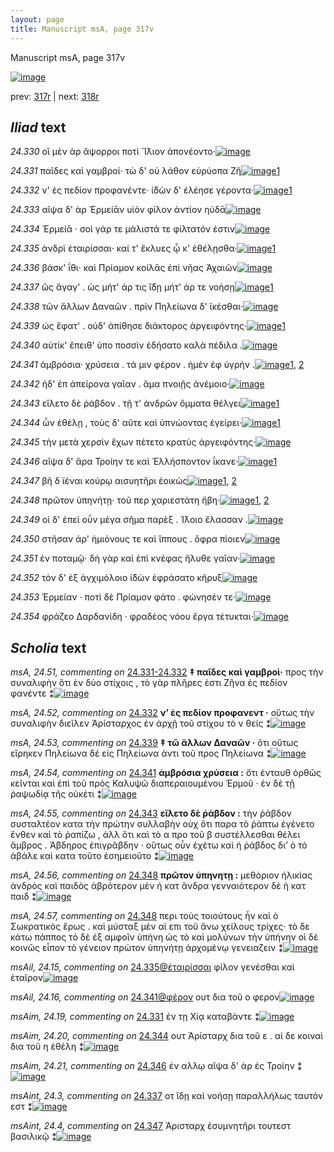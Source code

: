 ```yaml
---
layout: page
title: Manuscript msA, page 317v
---
```


Manuscript msA, page 317v

[![image](http://www.homermultitext.org/iipsrv?OBJ=IIP,1.0&FIF=/project/homer/pyramidal/deepzoom/hmt/vaimg/2017a/VA317VN_0819.tif&WID=100&CVT=JPEG)](http://www.homermultitext.org/ict2/?urn=urn:cite2:hmt:vaimg.2017a:VA317VN_0819)

prev:  [317r](../317r) | next:  [318r](../318r)

## *Iliad* text

*24.330* <a id="24.330"/> οἳ μὲν ὰρ ἄψορροι ποτὶ Ἴ̈λιον ἀπονέοντο·[![image](http://www.homermultitext.org/iipsrv?OBJ=IIP,1.0&FIF=/project/homer/pyramidal/deepzoom/hmt/vaimg/2017a/VA317VN_0819.tif&RGN=0.474,0.2335,0.358,0.0218&WID=1000&CVT=JPEG)](http://www.homermultitext.org/ict2/?urn=urn:cite2:hmt:vaimg.2017a:VA317VN_0819@0.474,0.2335,0.358,0.0218)

*24.331* <a id="24.331"/> παῖδες καὶ γαμβροί· τὼ δ' οὐ λάθον εὐρύοπα Ζῆ[![image](http://www.homermultitext.org/iipsrv?OBJ=IIP,1.0&FIF=/project/homer/pyramidal/deepzoom/hmt/vaimg/2017a/VA317VN_0819.tif&RGN=0.476,0.2553,0.408,0.024&WID=1000&CVT=JPEG)](http://www.homermultitext.org/ict2/?urn=urn:cite2:hmt:vaimg.2017a:VA317VN_0819@0.476,0.2553,0.408,0.024)[1](#msAim_24.19)

*24.332* <a id="24.332"/> ν' ἐς πεδίον προφανέντε· ἰ̈δὼν δ' ἐλέησε γέροντα·[![image](http://www.homermultitext.org/iipsrv?OBJ=IIP,1.0&FIF=/project/homer/pyramidal/deepzoom/hmt/vaimg/2017a/VA317VN_0819.tif&RGN=0.478,0.274,0.408,0.0263&WID=1000&CVT=JPEG)](http://www.homermultitext.org/ict2/?urn=urn:cite2:hmt:vaimg.2017a:VA317VN_0819@0.478,0.274,0.408,0.0263)[1](#msA_24.52)

*24.333* <a id="24.333"/> αῖψα δ' ὰρ Ἑρμείᾱν υἱὸν φίλον ἀντίον ηύδᾱ[![image](http://www.homermultitext.org/iipsrv?OBJ=IIP,1.0&FIF=/project/homer/pyramidal/deepzoom/hmt/vaimg/2017a/VA317VN_0819.tif&RGN=0.477,0.2935,0.371,0.0233&WID=1000&CVT=JPEG)](http://www.homermultitext.org/ict2/?urn=urn:cite2:hmt:vaimg.2017a:VA317VN_0819@0.477,0.2935,0.371,0.0233)

*24.334* <a id="24.334"/> Ἑρμείᾱ · σοὶ γάρ τε μάλιστά τε φίλτατόν ἐστιν[![image](http://www.homermultitext.org/iipsrv?OBJ=IIP,1.0&FIF=/project/homer/pyramidal/deepzoom/hmt/vaimg/2017a/VA317VN_0819.tif&RGN=0.472,0.3108,0.387,0.0233&WID=1000&CVT=JPEG)](http://www.homermultitext.org/ict2/?urn=urn:cite2:hmt:vaimg.2017a:VA317VN_0819@0.472,0.3108,0.387,0.0233)

*24.335* <a id="24.335"/> ἀνδρὶ ἑταιρίσσαι· καί τ' ἔκλυες ᾧ κ' ἐθέλῃσθα·[![image](http://www.homermultitext.org/iipsrv?OBJ=IIP,1.0&FIF=/project/homer/pyramidal/deepzoom/hmt/vaimg/2017a/VA317VN_0819.tif&RGN=0.482,0.3311,0.405,0.0233&WID=1000&CVT=JPEG)](http://www.homermultitext.org/ict2/?urn=urn:cite2:hmt:vaimg.2017a:VA317VN_0819@0.482,0.3311,0.405,0.0233)[1](#msAil_24.15)

*24.336* <a id="24.336"/> βάσκ' ΐθι· καὶ Πρίαμον κοίλᾱς ἐπὶ νῆας Ἀχαιῶν[![image](http://www.homermultitext.org/iipsrv?OBJ=IIP,1.0&FIF=/project/homer/pyramidal/deepzoom/hmt/vaimg/2017a/VA317VN_0819.tif&RGN=0.484,0.3498,0.405,0.0233&WID=1000&CVT=JPEG)](http://www.homermultitext.org/ict2/?urn=urn:cite2:hmt:vaimg.2017a:VA317VN_0819@0.484,0.3498,0.405,0.0233)

*24.337* <a id="24.337"/> ὣς ἄγαγ' . ὡς μήτ' άρ τις ἴ̈δῃ μήτ' άρ τε νοήσῃ[![image](http://www.homermultitext.org/iipsrv?OBJ=IIP,1.0&FIF=/project/homer/pyramidal/deepzoom/hmt/vaimg/2017a/VA317VN_0819.tif&RGN=0.48,0.3671,0.378,0.0278&WID=1000&CVT=JPEG)](http://www.homermultitext.org/ict2/?urn=urn:cite2:hmt:vaimg.2017a:VA317VN_0819@0.48,0.3671,0.378,0.0278)[1](#msAint_24.3)

*24.338* <a id="24.338"/> τῶν ἄλλων Δαναῶν . πρὶν Πηλείωνα δ' ϊκέσθαι·[![image](http://www.homermultitext.org/iipsrv?OBJ=IIP,1.0&FIF=/project/homer/pyramidal/deepzoom/hmt/vaimg/2017a/VA317VN_0819.tif&RGN=0.477,0.3874,0.392,0.0248&WID=1000&CVT=JPEG)](http://www.homermultitext.org/ict2/?urn=urn:cite2:hmt:vaimg.2017a:VA317VN_0819@0.477,0.3874,0.392,0.0248)

*24.339* <a id="24.339"/> ὡς ἔφατ' . οὐδ' ἀπίθησε διάκτορος ἀργειφόντης·[![image](http://www.homermultitext.org/iipsrv?OBJ=IIP,1.0&FIF=/project/homer/pyramidal/deepzoom/hmt/vaimg/2017a/VA317VN_0819.tif&RGN=0.464,0.4069,0.433,0.0248&WID=1000&CVT=JPEG)](http://www.homermultitext.org/ict2/?urn=urn:cite2:hmt:vaimg.2017a:VA317VN_0819@0.464,0.4069,0.433,0.0248)[1](#msA_24.53)

*24.340* <a id="24.340"/> αὐτίκ' ἔπειθ' ὑπο ποσσὶν ἐδήσατο καλὰ πέδιλα .[![image](http://www.homermultitext.org/iipsrv?OBJ=IIP,1.0&FIF=/project/homer/pyramidal/deepzoom/hmt/vaimg/2017a/VA317VN_0819.tif&RGN=0.481,0.4234,0.415,0.0233&WID=1000&CVT=JPEG)](http://www.homermultitext.org/ict2/?urn=urn:cite2:hmt:vaimg.2017a:VA317VN_0819@0.481,0.4234,0.415,0.0233)

*24.341* <a id="24.341"/> ἀμβρόσια· χρύσεια . τά μιν φέρον . ἠμὲν ἐφ ὑγρὴν .[![image](http://www.homermultitext.org/iipsrv?OBJ=IIP,1.0&FIF=/project/homer/pyramidal/deepzoom/hmt/vaimg/2017a/VA317VN_0819.tif&RGN=0.481,0.4422,0.424,0.027&WID=1000&CVT=JPEG)](http://www.homermultitext.org/ict2/?urn=urn:cite2:hmt:vaimg.2017a:VA317VN_0819@0.481,0.4422,0.424,0.027)[1](#msAil_24.16), [2](#msA_24.54)

*24.342* <a id="24.342"/> ἠδ' ἐπ ἀπείρονα γαῖαν . ἅμα πνοιῇς ἀνέμοιο·[![image](http://www.homermultitext.org/iipsrv?OBJ=IIP,1.0&FIF=/project/homer/pyramidal/deepzoom/hmt/vaimg/2017a/VA317VN_0819.tif&RGN=0.483,0.461,0.402,0.0255&WID=1000&CVT=JPEG)](http://www.homermultitext.org/ict2/?urn=urn:cite2:hmt:vaimg.2017a:VA317VN_0819@0.483,0.461,0.402,0.0255)

*24.343* <a id="24.343"/> εἵλετο δὲ ῥάβδον . τῇ τ' ἀνδρῶν ὄμματα θέλγει[![image](http://www.homermultitext.org/iipsrv?OBJ=IIP,1.0&FIF=/project/homer/pyramidal/deepzoom/hmt/vaimg/2017a/VA317VN_0819.tif&RGN=0.485,0.4767,0.392,0.0255&WID=1000&CVT=JPEG)](http://www.homermultitext.org/ict2/?urn=urn:cite2:hmt:vaimg.2017a:VA317VN_0819@0.485,0.4767,0.392,0.0255)[1](#msA_24.55)

*24.344* <a id="24.344"/> ὧν ἐθέλῃ , τοὺς δ' αῦτε καὶ ὑπνώοντας ἐγείρει·[![image](http://www.homermultitext.org/iipsrv?OBJ=IIP,1.0&FIF=/project/homer/pyramidal/deepzoom/hmt/vaimg/2017a/VA317VN_0819.tif&RGN=0.485,0.4977,0.392,0.0225&WID=1000&CVT=JPEG)](http://www.homermultitext.org/ict2/?urn=urn:cite2:hmt:vaimg.2017a:VA317VN_0819@0.485,0.4977,0.392,0.0225)[1](#msAim_24.20)

*24.345* <a id="24.345"/> τὴν μετὰ χερσὶν ἔχων πέτετο κρατὺς ἀργειφόντης·[![image](http://www.homermultitext.org/iipsrv?OBJ=IIP,1.0&FIF=/project/homer/pyramidal/deepzoom/hmt/vaimg/2017a/VA317VN_0819.tif&RGN=0.481,0.5165,0.423,0.0263&WID=1000&CVT=JPEG)](http://www.homermultitext.org/ict2/?urn=urn:cite2:hmt:vaimg.2017a:VA317VN_0819@0.481,0.5165,0.423,0.0263)

*24.346* <a id="24.346"/> αῖψα δ' ἄρα Τροίην τε καὶ Ἑλλήσποντον ΐκανε·[![image](http://www.homermultitext.org/iipsrv?OBJ=IIP,1.0&FIF=/project/homer/pyramidal/deepzoom/hmt/vaimg/2017a/VA317VN_0819.tif&RGN=0.479,0.5338,0.406,0.0263&WID=1000&CVT=JPEG)](http://www.homermultitext.org/ict2/?urn=urn:cite2:hmt:vaimg.2017a:VA317VN_0819@0.479,0.5338,0.406,0.0263)[1](#msAim_24.21)

*24.347* <a id="24.347"/> βῆ δ ϊέναι κούρῳ αισυητῆρι ἐοικὼς[![image](http://www.homermultitext.org/iipsrv?OBJ=IIP,1.0&FIF=/project/homer/pyramidal/deepzoom/hmt/vaimg/2017a/VA317VN_0819.tif&RGN=0.487,0.5526,0.354,0.0255&WID=1000&CVT=JPEG)](http://www.homermultitext.org/ict2/?urn=urn:cite2:hmt:vaimg.2017a:VA317VN_0819@0.487,0.5526,0.354,0.0255)[1](#msAint_24.4), [2](#msA_24.58)

*24.348* <a id="24.348"/> πρῶτον ὑπηνήτῃ· τοῦ περ χαριεστάτη ἥβη·[![image](http://www.homermultitext.org/iipsrv?OBJ=IIP,1.0&FIF=/project/homer/pyramidal/deepzoom/hmt/vaimg/2017a/VA317VN_0819.tif&RGN=0.485,0.5706,0.402,0.0285&WID=1000&CVT=JPEG)](http://www.homermultitext.org/ict2/?urn=urn:cite2:hmt:vaimg.2017a:VA317VN_0819@0.485,0.5706,0.402,0.0285)[1](#msA_24.57), [2](#msA_24.56)

*24.349* <a id="24.349"/> οἱ δ' ἐπεὶ οὖν μέγα σῆμα παρὲξ . Ί̈λοιο ἔλασσαν .[![image](http://www.homermultitext.org/iipsrv?OBJ=IIP,1.0&FIF=/project/homer/pyramidal/deepzoom/hmt/vaimg/2017a/VA317VN_0819.tif&RGN=0.484,0.5893,0.402,0.0285&WID=1000&CVT=JPEG)](http://www.homermultitext.org/ict2/?urn=urn:cite2:hmt:vaimg.2017a:VA317VN_0819@0.484,0.5893,0.402,0.0285)

*24.350* <a id="24.350"/> στῆσαν άρ' ἡμιόνους τε καὶ ἵππους . ὄφρα πίοιεν[![image](http://www.homermultitext.org/iipsrv?OBJ=IIP,1.0&FIF=/project/homer/pyramidal/deepzoom/hmt/vaimg/2017a/VA317VN_0819.tif&RGN=0.482,0.6081,0.389,0.0255&WID=1000&CVT=JPEG)](http://www.homermultitext.org/ict2/?urn=urn:cite2:hmt:vaimg.2017a:VA317VN_0819@0.482,0.6081,0.389,0.0255)

*24.351* <a id="24.351"/> ἐν ποταμῷ· δὴ γὰρ καὶ ἐπὶ κνέφας ἤλυθε γαῖαν·[![image](http://www.homermultitext.org/iipsrv?OBJ=IIP,1.0&FIF=/project/homer/pyramidal/deepzoom/hmt/vaimg/2017a/VA317VN_0819.tif&RGN=0.482,0.6246,0.425,0.0278&WID=1000&CVT=JPEG)](http://www.homermultitext.org/ict2/?urn=urn:cite2:hmt:vaimg.2017a:VA317VN_0819@0.482,0.6246,0.425,0.0278)

*24.352* <a id="24.352"/> τὸν δ' ἐξ ἀγχιμόλοιο ἰ̈δὼν ἐφράσατο κῆρυξ[![image](http://www.homermultitext.org/iipsrv?OBJ=IIP,1.0&FIF=/project/homer/pyramidal/deepzoom/hmt/vaimg/2017a/VA317VN_0819.tif&RGN=0.486,0.6419,0.397,0.0338&WID=1000&CVT=JPEG)](http://www.homermultitext.org/ict2/?urn=urn:cite2:hmt:vaimg.2017a:VA317VN_0819@0.486,0.6419,0.397,0.0338)

*24.353* <a id="24.353"/> Ἑρμείαν · ποτὶ δὲ Πρίαμον φάτο . φώνησέν τε·[![image](http://www.homermultitext.org/iipsrv?OBJ=IIP,1.0&FIF=/project/homer/pyramidal/deepzoom/hmt/vaimg/2017a/VA317VN_0819.tif&RGN=0.485,0.6622,0.388,0.027&WID=1000&CVT=JPEG)](http://www.homermultitext.org/ict2/?urn=urn:cite2:hmt:vaimg.2017a:VA317VN_0819@0.485,0.6622,0.388,0.027)

*24.354* <a id="24.354"/> φράζεο Δαρδανίδη · φραδέος νόου ἔργα τέτυκται·[![image](http://www.homermultitext.org/iipsrv?OBJ=IIP,1.0&FIF=/project/homer/pyramidal/deepzoom/hmt/vaimg/2017a/VA317VN_0819.tif&RGN=0.477,0.6779,0.439,0.0435&WID=1000&CVT=JPEG)](http://www.homermultitext.org/ict2/?urn=urn:cite2:hmt:vaimg.2017a:VA317VN_0819@0.477,0.6779,0.439,0.0435)

## *Scholia* text

*msA, 24.51, commenting on* [24.331-24.332](#24.331-24.332)  <a id="msA_24.51"/> **‡ παῖδες καὶ γαμβροὶ·** προς τὴν συναλιφὴν ὅτι ἐν δύο στίχοις , τὸ γὰρ πλῆρες ἐστι Ζῆνα ἐς πεδίον φανέντε ⁑[![image](http://www.homermultitext.org/iipsrv?OBJ=IIP,1.0&FIF=/project/homer/pyramidal/deepzoom/hmt/vaimg/2017a/VA317VN_0819.tif&RGN=0.2205,0.1154,0.6218,0.02974&WID=1000&CVT=JPEG)](http://www.homermultitext.org/ict2/?urn=urn:cite2:hmt:vaimg.2017a:VA317VN_0819@0.2205,0.1154,0.6218,0.02974)

*msA, 24.52, commenting on* [24.332](#24.332)  <a id="msA_24.52"/> **ν’ ἐς πεδίον προφανεντ ·** οὕτως τὴν συναλιφὴν διεῖλεν Ἀρίσταρχος ἐν ἀρχῇ τοῦ στίχου τὸ ν θείς ⁑[![image](http://www.homermultitext.org/iipsrv?OBJ=IIP,1.0&FIF=/project/homer/pyramidal/deepzoom/hmt/vaimg/2017a/VA317VN_0819.tif&RGN=0.2401,0.1411,0.5814,0.03057&WID=1000&CVT=JPEG)](http://www.homermultitext.org/ict2/?urn=urn:cite2:hmt:vaimg.2017a:VA317VN_0819@0.2401,0.1411,0.5814,0.03057)

*msA, 24.53, commenting on* [24.339](#24.339)  <a id="msA_24.53"/> **‡ τῶ ἄλλων Δαναῶν ·** ὅτι οὕτως εἴρηκεν Πηλείωνα δέ εἰς Πηλείωνα ἀντι τοῦ προς Πηλείωνα ⁑[![image](http://www.homermultitext.org/iipsrv?OBJ=IIP,1.0&FIF=/project/homer/pyramidal/deepzoom/hmt/vaimg/2017a/VA317VN_0819.tif&RGN=0.2113,0.3816,0.2237,0.04841&WID=1000&CVT=JPEG)](http://www.homermultitext.org/ict2/?urn=urn:cite2:hmt:vaimg.2017a:VA317VN_0819@0.2113,0.3816,0.2237,0.04841)

*msA, 24.54, commenting on* [24.341](#24.341)  <a id="msA_24.54"/> **ἀμβρόσια χρύσεια :** ὅτι ἐνταυθ ὀρθῶς κεῖνται καὶ ἐπὶ τοῦ πρὸς Καλυψῶ διαπεραιουμένου Ἑρμοῦ · ἐν δὲ τῇ ῥαψωδίᾳ τῆς οὐκέτι ⁑[![image](http://www.homermultitext.org/iipsrv?OBJ=IIP,1.0&FIF=/project/homer/pyramidal/deepzoom/hmt/vaimg/2017a/VA317VN_0819.tif&RGN=0.2098,0.4254,0.2154,0.05048&WID=1000&CVT=JPEG)](http://www.homermultitext.org/ict2/?urn=urn:cite2:hmt:vaimg.2017a:VA317VN_0819@0.2098,0.4254,0.2154,0.05048)

*msA, 24.55, commenting on* [24.343](#24.343)  <a id="msA_24.55"/> **εἴλετο δὲ ῥάβδον :** τὴν ῥάβδον συσταλτέον κατα τὴν πρώτην συλλαβὴν οὐχ ὅτι παρα τὸ ῥάπτω ἐγένετο ἔνθεν καὶ τὸ ῥαπίζω , ἀλλ ὅτι καὶ τὸ α προ τοῦ β συστέλλεσθαι θέλει ἅμβρος . Ἁβδηρος ἐπιγρᾰβδην · οὕτως οὖν ἐχέτω καὶ ἡ ῥάβδος δι’ ὁ τὸ ἀβάλε καὶ κατα τοῦτο ἐσημειοῦτο ⁑[![image](http://www.homermultitext.org/iipsrv?OBJ=IIP,1.0&FIF=/project/homer/pyramidal/deepzoom/hmt/vaimg/2017a/VA317VN_0819.tif&RGN=0.2227,0.4715,0.2052,0.09682&WID=1000&CVT=JPEG)](http://www.homermultitext.org/ict2/?urn=urn:cite2:hmt:vaimg.2017a:VA317VN_0819@0.2227,0.4715,0.2052,0.09682)

*msA, 24.56, commenting on* [24.348](#24.348)  <a id="msA_24.56"/> **πρῶτον ὑπηνητῃ :** μεθόριον ἡλικίας ἀνδρὸς καὶ παιδὸς ἁβρότερον μὲν ἡ κατ ἄνδρα γενναιότερον δὲ ἡ κατ παιδ ⁑[![image](http://www.homermultitext.org/iipsrv?OBJ=IIP,1.0&FIF=/project/homer/pyramidal/deepzoom/hmt/vaimg/2017a/VA317VN_0819.tif&RGN=0.2159,0.5646,0.2225,0.03914&WID=1000&CVT=JPEG)](http://www.homermultitext.org/ict2/?urn=urn:cite2:hmt:vaimg.2017a:VA317VN_0819@0.2159,0.5646,0.2225,0.03914)

*msA, 24.57, commenting on* [24.348](#24.348)  <a id="msA_24.57"/> περι τοὺς τοιούτους ἦν καὶ ὁ Σωκρατικὸς ἔρως . καὶ μύσταξ μὲν αἱ επι τοῦ ἄνω χείλους τρίχες· τὸ δε κάτω πάππος τὸ δὲ ἐξ αμφοῖν ὑπήνη ὡς τὸ καὶ μολύνων τὴν ὑπήνην οἱ δὲ κοινῶς εἶπον τὸ γένειον πρώτον ὑπηνήτῃ ἀρχομένῳ γενειαζειν ⁑[![image](http://www.homermultitext.org/iipsrv?OBJ=IIP,1.0&FIF=/project/homer/pyramidal/deepzoom/hmt/vaimg/2017a/VA317VN_0819.tif&RGN=0.2277,0.6012,0.2091,0.07469&WID=1000&CVT=JPEG)](http://www.homermultitext.org/ict2/?urn=urn:cite2:hmt:vaimg.2017a:VA317VN_0819@0.2277,0.6012,0.2091,0.07469)

*msAil, 24.15, commenting on* [24.335@ἑταιρίσσαι](#24.335@ἑταιρίσσαι)  <a id="msAil_24.15"/> φίλον γενέσθαι καὶ ἑταῖρον[![image](http://www.homermultitext.org/iipsrv?OBJ=IIP,1.0&FIF=/project/homer/pyramidal/deepzoom/hmt/vaimg/2017a/VA317VN_0819.tif&RGN=0.548,0.3273,0.122,0.0113&WID=1000&CVT=JPEG)](http://www.homermultitext.org/ict2/?urn=urn:cite2:hmt:vaimg.2017a:VA317VN_0819@0.548,0.3273,0.122,0.0113)

*msAil, 24.16, commenting on* [24.341@φέρον](#24.341@φέρον)  <a id="msAil_24.16"/> ουτ δια τοῦ ο φερον[![image](http://www.homermultitext.org/iipsrv?OBJ=IIP,1.0&FIF=/project/homer/pyramidal/deepzoom/hmt/vaimg/2017a/VA317VN_0819.tif&RGN=0.732,0.4392,0.08,0.0098&WID=1000&CVT=JPEG)](http://www.homermultitext.org/ict2/?urn=urn:cite2:hmt:vaimg.2017a:VA317VN_0819@0.732,0.4392,0.08,0.0098)

*msAim, 24.19, commenting on* [24.331](#24.331)  <a id="msAim_24.19"/> ἐν τῃ Χίᾳ καταβάντε ⁑[![image](http://www.homermultitext.org/iipsrv?OBJ=IIP,1.0&FIF=/project/homer/pyramidal/deepzoom/hmt/vaimg/2017a/VA317VN_0819.tif&RGN=0.429,0.2778,0.06,0.0405&WID=1000&CVT=JPEG)](http://www.homermultitext.org/ict2/?urn=urn:cite2:hmt:vaimg.2017a:VA317VN_0819@0.429,0.2778,0.06,0.0405)

*msAim, 24.20, commenting on* [24.344](#24.344)  <a id="msAim_24.20"/> ουτ Ἀρίσταρχ δια τοῦ ε . αἱ δε κοιναὶ δια τοῦ η ἐθέλη ⁑[![image](http://www.homermultitext.org/iipsrv?OBJ=IIP,1.0&FIF=/project/homer/pyramidal/deepzoom/hmt/vaimg/2017a/VA317VN_0819.tif&RGN=0.425,0.5015,0.066,0.0458&WID=1000&CVT=JPEG)](http://www.homermultitext.org/ict2/?urn=urn:cite2:hmt:vaimg.2017a:VA317VN_0819@0.425,0.5015,0.066,0.0458)

*msAim, 24.21, commenting on* [24.346](#24.346)  <a id="msAim_24.21"/> ἐν αλλῳ αῖψα δ' ὰρ ἐς Τροίην ⁑[![image](http://www.homermultitext.org/iipsrv?OBJ=IIP,1.0&FIF=/project/homer/pyramidal/deepzoom/hmt/vaimg/2017a/VA317VN_0819.tif&RGN=0.428,0.5398,0.053,0.048&WID=1000&CVT=JPEG)](http://www.homermultitext.org/ict2/?urn=urn:cite2:hmt:vaimg.2017a:VA317VN_0819@0.428,0.5398,0.053,0.048)

*msAint, 24.3, commenting on* [24.337](#24.337)  <a id="msAint_24.3"/> οτ ἴδῃ καὶ νοήσῃ παραλλήλως ταυτόν εστ ⁑[![image](http://www.homermultitext.org/iipsrv?OBJ=IIP,1.0&FIF=/project/homer/pyramidal/deepzoom/hmt/vaimg/2017a/VA317VN_0819.tif&RGN=0.849,0.3664,0.066,0.0405&WID=1000&CVT=JPEG)](http://www.homermultitext.org/ict2/?urn=urn:cite2:hmt:vaimg.2017a:VA317VN_0819@0.849,0.3664,0.066,0.0405)

*msAint, 24.4, commenting on* [24.347](#24.347)  <a id="msAint_24.4"/> Ἀρισταρχ ἐσυμνητῆρι τουτεστ βασιλικῷ ⁑[![image](http://www.homermultitext.org/iipsrv?OBJ=IIP,1.0&FIF=/project/homer/pyramidal/deepzoom/hmt/vaimg/2017a/VA317VN_0819.tif&RGN=0.838,0.548,0.076,0.033&WID=1000&CVT=JPEG)](http://www.homermultitext.org/ict2/?urn=urn:cite2:hmt:vaimg.2017a:VA317VN_0819@0.838,0.548,0.076,0.033)